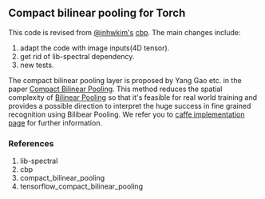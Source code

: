 ## Compact bilinear pooling for Torch

This code is revised from [@jnhwkim's](https://github.com/jnhwkim) [cbp](https://github.com/jnhwkim/cbp). The main changes include:

1. adapt the code with image inputs(4D tensor).
2. get rid of lib-spectral dependency.
3. new tests.

The compact bilinear pooling layer is proposed by Yang Gao etc. in the paper [Compact Bilinear Pooling](https://arxiv.org/abs/1511.06062). This method reduces the spatial complexity of [Bilinear Pooling](http://vis-www.cs.umass.edu/bcnn/docs/bcnn_iccv15.pdf) so that it's feasible for real world training and provides a possible direction to interpret the huge success in fine grained recognition using Bilibear Pooling. We refer you to [caffe implementation page](https://github.com/gy20073/compact_bilinear_pooling) for further information.

### References
1. lib-spectral
2. cbp
3. compact_bilinear_pooling
4. tensorflow_compact_bilinear_pooling
